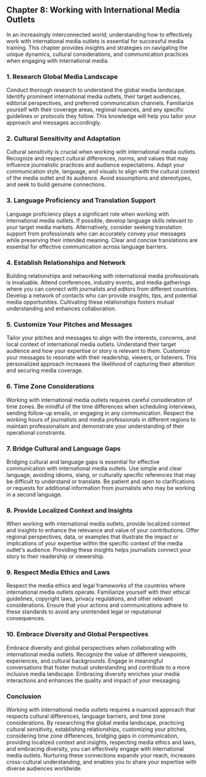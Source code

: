 Chapter 8: Working with International Media Outlets
---------------------------------------------------

In an increasingly interconnected world, understanding how to effectively work with international media outlets is essential for successful media training. This chapter provides insights and strategies on navigating the unique dynamics, cultural considerations, and communication practices when engaging with international media.

### **1. Research Global Media Landscape**

Conduct thorough research to understand the global media landscape. Identify prominent international media outlets, their target audiences, editorial perspectives, and preferred communication channels. Familiarize yourself with their coverage areas, regional nuances, and any specific guidelines or protocols they follow. This knowledge will help you tailor your approach and messages accordingly.

### **2. Cultural Sensitivity and Adaptation**

Cultural sensitivity is crucial when working with international media outlets. Recognize and respect cultural differences, norms, and values that may influence journalistic practices and audience expectations. Adapt your communication style, language, and visuals to align with the cultural context of the media outlet and its audience. Avoid assumptions and stereotypes, and seek to build genuine connections.

### **3. Language Proficiency and Translation Support**

Language proficiency plays a significant role when working with international media outlets. If possible, develop language skills relevant to your target media markets. Alternatively, consider seeking translation support from professionals who can accurately convey your messages while preserving their intended meaning. Clear and concise translations are essential for effective communication across language barriers.

### **4. Establish Relationships and Network**

Building relationships and networking with international media professionals is invaluable. Attend conferences, industry events, and media gatherings where you can connect with journalists and editors from different countries. Develop a network of contacts who can provide insights, tips, and potential media opportunities. Cultivating these relationships fosters mutual understanding and enhances collaboration.

### **5. Customize Your Pitches and Messages**

Tailor your pitches and messages to align with the interests, concerns, and local context of international media outlets. Understand their target audience and how your expertise or story is relevant to them. Customize your messages to resonate with their readership, viewers, or listeners. This personalized approach increases the likelihood of capturing their attention and securing media coverage.

### **6. Time Zone Considerations**

Working with international media outlets requires careful consideration of time zones. Be mindful of the time differences when scheduling interviews, sending follow-up emails, or engaging in any communication. Respect the working hours of journalists and media professionals in different regions to maintain professionalism and demonstrate your understanding of their operational constraints.

### **7. Bridge Cultural and Language Gaps**

Bridging cultural and language gaps is essential for effective communication with international media outlets. Use simple and clear language, avoiding idioms, slang, or culturally specific references that may be difficult to understand or translate. Be patient and open to clarifications or requests for additional information from journalists who may be working in a second language.

### **8. Provide Localized Context and Insights**

When working with international media outlets, provide localized context and insights to enhance the relevance and value of your contributions. Offer regional perspectives, data, or examples that illustrate the impact or implications of your expertise within the specific context of the media outlet's audience. Providing these insights helps journalists connect your story to their readership or viewership.

### **9. Respect Media Ethics and Laws**

Respect the media ethics and legal frameworks of the countries where international media outlets operate. Familiarize yourself with their ethical guidelines, copyright laws, privacy regulations, and other relevant considerations. Ensure that your actions and communications adhere to these standards to avoid any unintended legal or reputational consequences.

### **10. Embrace Diversity and Global Perspectives**

Embrace diversity and global perspectives when collaborating with international media outlets. Recognize the value of different viewpoints, experiences, and cultural backgrounds. Engage in meaningful conversations that foster mutual understanding and contribute to a more inclusive media landscape. Embracing diversity enriches your media interactions and enhances the quality and impact of your messaging.

### **Conclusion**

Working with international media outlets requires a nuanced approach that respects cultural differences, language barriers, and time zone considerations. By researching the global media landscape, practicing cultural sensitivity, establishing relationships, customizing your pitches, considering time zone differences, bridging gaps in communication, providing localized context and insights, respecting media ethics and laws, and embracing diversity, you can effectively engage with international media outlets. Nurturing these connections expands your reach, increases cross-cultural understanding, and enables you to share your expertise with diverse audiences worldwide.
